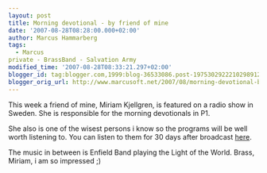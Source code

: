 ```yaml
---
layout: post
title: Morning devotional - by friend of mine
date: '2007-08-28T08:28:00.000+02:00'
author: Marcus Hammarberg
tags:
  - Marcus
private - BrassBand - Salvation Army
modified_time: '2007-08-28T08:33:21.297+02:00'
blogger_id: tag:blogger.com,1999:blog-36533086.post-1975302922210298912
blogger_orig_url: http://www.marcusoft.net/2007/08/morning-devotional-by-friend-of-mine.html
---
```


This week a friend of mine, Miriam Kjellgren, is featured on a radio
show in Sweden. She is responsible for the morning devotionals in P1.

She also is one of the wisest persons i know so the programs will be
well worth listening to. You can listen to them for 30 days after
broadcast
[here](http://www.sr.se/cgi-bin/P1/program/sandningsarkiv.asp?programID=1320).

The music in between is Enfield Band playing the Light of the
World. Brass, Miriam, i am so impressed ;)
